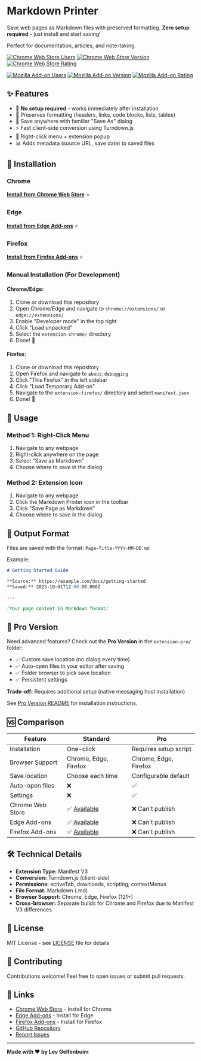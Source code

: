 # Markdown Printer

Save web pages as Markdown files with preserved formatting. **Zero setup required** - just install and start saving!

Perfect for documentation, articles, and note-taking.

[![Chrome Web Store Users](https://img.shields.io/chrome-web-store/users/pfplfifdaaaalkefgnknfgoiabegcbmf?logo=googlechrome&logoColor=white&label=Chrome%20Users&style=for-the-badge)](https://chromewebstore.google.com/detail/markdown-printer/pfplfifdaaaalkefgnknfgoiabegcbmf)
[![Chrome Web Store Version](https://img.shields.io/chrome-web-store/v/pfplfifdaaaalkefgnknfgoiabegcbmf?logo=googlechrome&logoColor=white&label=Chrome&style=for-the-badge)](https://chromewebstore.google.com/detail/markdown-printer/pfplfifdaaaalkefgnknfgoiabegcbmf)
[![Chrome Web Store Rating](https://img.shields.io/chrome-web-store/rating/pfplfifdaaaalkefgnknfgoiabegcbmf?logo=googlechrome&logoColor=white&label=Rating&style=for-the-badge)](https://chromewebstore.google.com/detail/markdown-printer/pfplfifdaaaalkefgnknfgoiabegcbmf)

[![Mozilla Add-on Users](https://img.shields.io/amo/users/markdown-printer?logo=firefox&logoColor=white&label=Firefox%20Users&style=for-the-badge)](https://addons.mozilla.org/en-US/firefox/addon/markdown-printer/)
[![Mozilla Add-on Version](https://img.shields.io/amo/v/markdown-printer?logo=firefox&logoColor=white&label=Firefox&style=for-the-badge)](https://addons.mozilla.org/en-US/firefox/addon/markdown-printer/)
[![Mozilla Add-on Rating](https://img.shields.io/amo/rating/markdown-printer?logo=firefox&logoColor=white&label=Rating&style=for-the-badge)](https://addons.mozilla.org/en-US/firefox/addon/markdown-printer/)

## ✨ Features

- 🚀 **No setup required** - works immediately after installation
- 📝 Preserves formatting (headers, links, code blocks, lists, tables)
- 💾 Save anywhere with familiar "Save As" dialog
- ⚡ Fast client-side conversion using Turndown.js
- 🎯 Right-click menu + extension popup
- 📊 Adds metadata (source URL, save date) to saved files

## 🎯 Installation

### Chrome

**[Install from Chrome Web Store](https://chromewebstore.google.com/detail/markdown-printer/pfplfifdaaaalkefgnknfgoiabegcbmf)** ⭐

### Edge

**[Install from Edge Add-ons](https://microsoftedge.microsoft.com/addons/detail/mlmakmhfnkbabnhhcnekleemamhpnmgk)** ⭐

### Firefox

**[Install from Firefox Add-ons](https://addons.mozilla.org/en-US/firefox/addon/markdown-printer/)** ⭐

### Manual Installation (For Development)

#### Chrome/Edge:

1. Clone or download this repository
2. Open Chrome/Edge and navigate to `chrome://extensions/` or `edge://extensions/`
3. Enable "Developer mode" in the top right
4. Click "Load unpacked"
5. Select the `extension-chrome/` directory
6. Done! 🎉

#### Firefox:

1. Clone or download this repository
2. Open Firefox and navigate to `about:debugging`
3. Click "This Firefox" in the left sidebar
4. Click "Load Temporary Add-on"
5. Navigate to the `extension-firefox/` directory and select `manifest.json`
6. Done! 🎉

## 📖 Usage

### Method 1: Right-Click Menu

1. Navigate to any webpage
2. Right-click anywhere on the page
3. Select "Save as Markdown"
4. Choose where to save in the dialog

### Method 2: Extension Icon

1. Navigate to any webpage
2. Click the Markdown Printer icon in the toolbar
3. Click "Save Page as Markdown"
4. Choose where to save in the dialog

## 📂 Output Format

Files are saved with the format: `Page-Title-YYYY-MM-DD.md`

Example:

```markdown
# Getting Started Guide

**Source:** https://example.com/docs/getting-started
**Saved:** 2025-10-01T12:00:00.000Z

---

[Your page content in Markdown format]
```

## 🔧 Pro Version

Need advanced features? Check out the **Pro Version** in the `extension-pro/` folder:

- ✅ Custom save location (no dialog every time)
- ✅ Auto-open files in your editor after saving
- ✅ Folder browser to pick save location
- ✅ Persistent settings

**Trade-off:** Requires additional setup (native messaging host installation)

See [Pro Version README](extension-pro/README.md) for installation instructions.

## 🆚 Comparison

| Feature          | Standard                                                                                                   | Pro                   |
| ---------------- | ---------------------------------------------------------------------------------------------------------- | --------------------- |
| Installation     | One-click                                                                                                  | Requires setup script |
| Browser Support  | Chrome, Edge, Firefox                                                                                      | Chrome, Edge, Firefox |
| Save location    | Choose each time                                                                                           | Configurable default  |
| Auto-open files  | ❌                                                                                                         | ✅                    |
| Settings         | ❌                                                                                                         | ✅                    |
| Chrome Web Store | ✅ [Available](https://chromewebstore.google.com/detail/markdown-printer/pfplfifdaaaalkefgnknfgoiabegcbmf) | ❌ Can't publish      |
| Edge Add-ons     | ✅ [Available](https://microsoftedge.microsoft.com/addons/detail/mlmakmhfnkbabnhhcnekleemamhpnmgk)         | ❌ Can't publish      |
| Firefox Add-ons  | ✅ [Available](https://addons.mozilla.org/en-US/firefox/addon/markdown-printer/)                           | ❌ Can't publish      |

## 🛠️ Technical Details

- **Extension Type:** Manifest V3
- **Conversion:** Turndown.js (client-side)
- **Permissions:** activeTab, downloads, scripting, contextMenus
- **File Format:** Markdown (.md)
- **Browser Support:** Chrome, Edge, Firefox (121+)
- **Cross-browser:** Separate builds for Chrome and Firefox due to Manifest V3 differences

## 📝 License

MIT License - see [LICENSE](LICENSE) file for details

## 🤝 Contributing

Contributions welcome! Feel free to open issues or submit pull requests.

## 🔗 Links

- [Chrome Web Store](https://chromewebstore.google.com/detail/markdown-printer/pfplfifdaaaalkefgnknfgoiabegcbmf) - Install for Chrome
- [Edge Add-ons](https://microsoftedge.microsoft.com/addons/detail/mlmakmhfnkbabnhhcnekleemamhpnmgk) - Install for Edge
- [Firefox Add-ons](https://addons.mozilla.org/en-US/firefox/addon/markdown-printer/) - Install for Firefox
- [GitHub Repository](https://github.com/levz0r/markdown-printer)
- [Report Issues](https://github.com/levz0r/markdown-printer/issues)

---

**Made with ❤️ by Lev Gelfenbuim**
